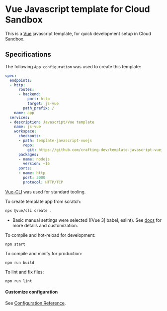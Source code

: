 # Vue Javascript template for Cloud Sandbox

This is a [Vue](https://vuejs.org/) javascript template, for quick development setup in Cloud Sandbox.

## Specifications

The following `App configuration` was used to create this template:

```yaml
spec:
  endpoints:
  - http:
      routes:
      - backend:
          port: http
          target: js-vue
        path_prefix: /
    name: app
  services:
  - description: Javascript/Vue template
    name: js-vue
    workspace:
      checkouts:
      - path: template-javascript-vuejs
        repo:
          git: https://github.com/crafting-dev/template-javascript-vuejs.git
      packages:
      - name: nodejs
        version: ~16
      ports:
      - name: http
        port: 3000
        protocol: HTTP/TCP
```

[Vue-CLI](https://cli.vuejs.org/) was used for standard tooling.

To create template app from scratch:
```bash
npx @vue/cli create .
```

* Basic manual settings were selected ([Vue 3] babel, eslint). See [docs](https://cli.vuejs.org/guide/creating-a-project.html#vue-create) for more details and customization.

To compile and hot-reload for development:
```
npm start
```

To compile and minify for production:
```
npm run build
```

To lint and fix files:
```
npm run lint
```

#### Customize configuration
See [Configuration Reference](https://cli.vuejs.org/config/).